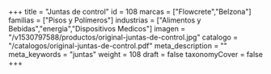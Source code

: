 +++
title = "Juntas de control"
id = 108
marcas = ["Flowcrete","Belzona"]
familias = ["Pisos y Polímeros"]
industrias = ["Alimentos y Bebidas","energia","Dispositivos Medicos"]
imagen = "/v1530797588/productos/original-juntas-de-control.jpg"
catalogo = "/catalogos/original-juntas-de-control.pdf"
meta_description = ""
meta_keywords = "juntas"
weight = 108
draft = false
taxonomyCover = false
+++
